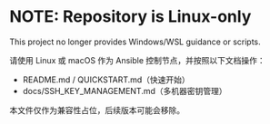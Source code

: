 # NOTE: Repository is Linux-only

This project no longer provides Windows/WSL guidance or scripts.

请使用 Linux 或 macOS 作为 Ansible 控制节点，并按照以下文档操作：

- README.md / QUICKSTART.md（快速开始）
- docs/SSH_KEY_MANAGEMENT.md（多机器密钥管理）

本文件仅作为兼容性占位，后续版本可能会移除。
